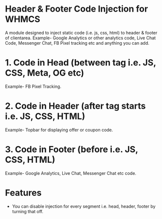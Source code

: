 # Header & Footer Code Injection for WHMCS
A module designed to inject static code (i.e. js, css, html) to header &amp; footer of clientarea.
Example- Google Analytics or other analytics code, Live Chat Code, Messenger Chat, FB Pixel tracking etc and anything you can add.

# 1. Code in Head (between <head></head> tag i.e. JS, CSS, Meta, OG etc)
  Example- FB Pixel Tracking.

# 2. Code in Header (after <body> tag starts i.e. JS, CSS, HTML)
  Example- Topbar for displaying offer or coupon code.
  
# 3. Code in Footer (before </body> i.e. JS, CSS, HTML)
  Example- Google Analytics, Live Chat, Messenger Chat etc code.
  
# Features
* You can disable injection for every segment i.e. head, header, footer by turning that off.

